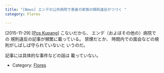 ```yaml
---
title: "[News] エンデの公共病院で患者の家族の規則違反がつづく "
category: Flores

---
```


[2015-11-29] [[Pos Kupang]](http://bit.ly/1XAdMUU)  こないだから、
エンデ（およぼその他の）病院での
規則違反の記事が頻繁に載っている。
禁煙だとか、
時間内での面会などの規則がしばしば守られていないと
いうのだ。

 記事には具体的な事件などの話は
載っていない。

- Category: [Flores](categories.html#Flores)

